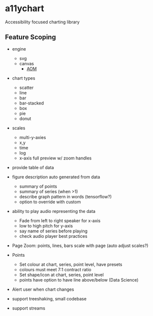 # a11ychart
Accessibility focused charting library




## Feature Scoping

- engine
  - svg
  - canvas
    - [AOM](https://wicg.github.io/aom/)
- chart types
  - scatter
  - line
  - bar
  - bar-stacked
  - box
  - pie
  - donut
- scales
  - multi-y-axies
  - x,y
  - time
  - log
  - x-axis full preview w/ zoom handles

- provide table of data
- figure description auto generated from data
  - summary of points
  - summary of series (when >1)
  - describe graph pattern in words (tensorflow?)
  - option to override with custom
- ability to play audio representing the data
  - Fade from left to right speaker for x-axis
  - low to high pitch for y-axis
  - say name of series before playing
  - check audio player best practices
- Page Zoom: points, lines, bars scale with page (auto adjust scales?)
- Points
  - Set colour at chart, series, point level, have presets
  - colours must meet 7:1  contract ratio
  - Set shape/icon at chart, series, point level
  - points have option to have line above/below (Data Science)
- Alert user when chart changes
- support treeshaking, small codebase
- support streams
